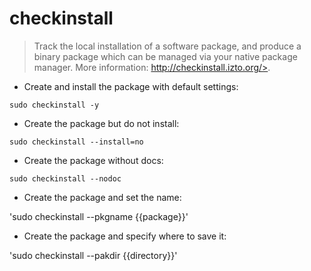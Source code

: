 # checkinstall

> Track the local installation of a software package, and produce a binary package which can be managed via your native package manager.
> More information: http://checkinstall.izto.org/>.

- Create and install the package with default settings:

`sudo checkinstall -y`

- Create the package but do not install:

`sudo checkinstall --install=no`

- Create the package without docs:

`sudo checkinstall --nodoc`

- Create the package and set the name:

'sudo checkinstall --pkgname {{package}}'

- Create the package and specify where to save it:

'sudo checkinstall --pakdir {{directory}}'
